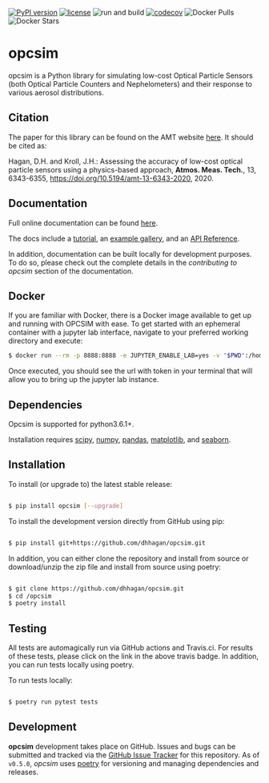 [![PyPI version](https://badge.fury.io/py/opcsim.svg)](https://badge.fury.io/py/opcsim)
[![license](https://img.shields.io/github/license/mashape/apistatus.svg)](https://github.com/dhhagan/opcsim/blob/master/LICENSE)
![run and build](https://github.com/dhhagan/opcsim/workflows/run%20and%20build/badge.svg)
[![codecov](https://codecov.io/gh/dhhagan/opcsim/branch/master/graph/badge.svg)](https://codecov.io/gh/dhhagan/opcsim)
![Docker Pulls](https://img.shields.io/docker/pulls/dhhagan/opcsim)
![Docker Stars](https://img.shields.io/docker/stars/dhhagan/opcsim)

# opcsim

opcsim is a Python library for simulating low-cost Optical Particle Sensors (both Optical Particle Counters and Nephelometers) and
their response to various aerosol distributions.

## Citation

The paper for this library can be found on the AMT website [here](https://amt.copernicus.org/articles/13/6343/2020/amt-13-6343-2020.html). It should be cited as:

Hagan, D.H. and Kroll, J.H.: Assessing the accuracy of low-cost optical particle sensors using a physics-based approach, **Atmos. Meas. Tech.**, 13, 6343-6355, https://doi.org/10.5194/amt-13-6343-2020, 2020.

## Documentation

Full online documentation can be found [here][1].

The docs include a [tutorial][2], an [example gallery][3], and an [API Reference][4].

In addition, documentation can be built locally for development purposes. To do so, please check out the complete details in the *contributing to opcsim* section of the documentation.

## Docker

If you are familiar with Docker, there is a Docker image available to get up and running with OPCSIM with ease. To get started 
with an ephemeral container with a jupyter lab interface, navigate to your preferred working directory and execute:

```sh
$ docker run --rm -p 8888:8888 -e JUPYTER_ENABLE_LAB=yes -v "$PWD":/home/joyvan/work dhhagan/opcsim:latest
```

Once executed, you should see the url with token in your terminal that will allow you to bring up the jupyter lab instance.


## Dependencies

Opcsim is supported for python3.6.1+.

Installation requires [scipy][5], [numpy][6], [pandas][7], [matplotlib][8],
and [seaborn][9].


## Installation

To install (or upgrade to) the latest stable release:

```sh

$ pip install opcsim [--upgrade]
```

To install the development version directly from GitHub using pip:

```sh

$ pip install git+https://github.com/dhhagan/opcsim.git
```

In addition, you can either clone the repository and install from source or download/unzip the zip file and install from source using poetry:

```sh

$ git clone https://github.com/dhhagan/opcsim.git
$ cd /opcsim
$ poetry install
```

## Testing

All tests are automagically run via GitHub actions and Travis.ci. For results of these tests, please click on the link in the above travis badge. In addition, you can run tests locally using poetry.

To run tests locally:

```sh

$ poetry run pytest tests
```


## Development

**opcsim** development takes place on GitHub. Issues and bugs can be submitted and tracked via the [GitHub Issue Tracker][10] for this repository. As of `v0.5.0`, *opcsim* uses [poetry][11] for versioning and managing dependencies and releases.


[1]: https://dhhagan.github.io/opcsim/
[2]: https://dhhagan.github.io/opcsim/tutorial.html
[3]: https://dhhagan.github.io/opcsim/examples/index.html
[4]: https://dhhagan.github.io/opcsim/api.html
[5]: https://www.scipy.org/
[6]: http://www.numpy.org/
[7]: http://pandas.pydata.org/
[8]: http://matplotlib.org/
[9]: https://seaborn.pydata.org/
[10]: https://github.com/dhhagan/opcsim/issues
[11]: https://python-poetry.org/

